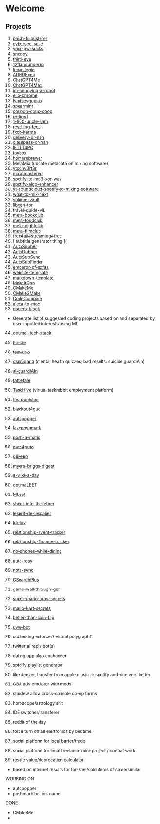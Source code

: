 # Welcome


## Projects


1. [phish-filibusterer](https://github.com/lyndskg/phish-filibusterer)
2. [cybersec-suite](https://github.com/lyndskg/cybersec-suite)
3. [your-pw-sucks](https://github.com/lyndskg/your-pw-sucks)
4. [snoopy](https://github.com/lyndskg/snoopy)
5. [third-eye](https://github.com/lyndskg/third-eye)
6. [12ftandunder.io](https://github.com/lyndskg/12ftandunder.io)
7. [lunar-logic](https://github.com/lyndskg/lunar-logic)
8. [ADHDExec](https://github.com/lyndskg/ADHDExec)
9. [ChatGPT4Me](https://github.com/lyndskg/ChatGPT4Me)
7. [ChatGPT4Mac](https://github.com/lyndskg/ChatGPT4Mac)
8. [im-annoying-a-robot](https://github.com/lyndskg/im-annoying-a-robot)
9. [eli5-chrome](https://github.com/lyndskg/eli5-chrome)
10. [lyndseygupiao](https://github.com/lyndskg/lyndseygupiao)
11. [spearmint](https://github.com/lyndskg/spearmint)
12. [coupon-coup-coop](https://github.com/lyndskg/coupon-coup-coop)
23. [re-tired](https://github.com/lyndskg/re-tired)
24. [1-800-uncle-sam](https://github.com/lyndskg/1-800-uncle-sam)
21. [reselling-fees](https://github.com/lyndskg/reselling-fees)
12. [fxck-karma](https://github.com/lyndskg/fxck-karma)
17. [delivery-or-nah](https://github.com/lyndskg/delivery-or-nah)
18. [classpass-or-nah](https://github.com/lyndskg/classpass-or-nah)
17. [IFTTT4PC](https://github.com/lyndskg/IFTTT4PC)
20. [toybox](https://github.com/lyndskg/toybox)
21. [homerebrewer](https://github.com/lyndskg/homerebrewer)
25. [MetaMix](https://github.com/lyndskg/MetaMix) (update metadata on mixing software)
26. [ytconv3rt3r](https://github.com/lyndskg/ytconv3rt3r)
27. [maxnmastered](https://github.com/lyndskg/maxnmastered)
28. [spotify-to-mp3-xor-wav](https://github.com/lyndskg/spotify-to-mp3-xor-wav)
29. [spotify-algo-enhancer](https://github.com/lyndskg/spotify-algo-enhancer)
30. [yt-soundcloud-spotify-to-mixing-software](https://github.com/lyndskg/yt-soundcloud-spotify-to-mixing-software)
31. [what-to-mix-next](https://github.com/lyndskg/what-to-mix-next)
35. [volume-vault](https://github.com/lyndskg/volume-vault)
36. [libgen-tor](https://github.com/lyndskg/libgen-tor)
49. [travel-guide-ML](https://github.com/lyndskg/travel-guide-ML)
38. [meta-bookclub](https://github.com/lyndskg/meta-bookclub)
39. [meta-foodclub](https://github.com/lyndskg/meta-foodclub)
40. [meta-nightclub](https://github.com/lyndskg/meta-nightclub)
41. [meta-filmclub](https://github.com/lyndskg/meta-filmclub)
42. [free4all4streaming4free](https://github.com/lyndskg/free4all4streaming4free)
11. [ subtitle generator thing ](
37. [AutoSubber](https://github.com/lyndskg/AutoSubber)
38. [AutoDubber](https://github.com/lyndskg/AutoDubber)
39. [AutoSubSync](https://github.com/lyndskg/AutoSubSync)
40. [AutoSubFinder](https://github.com/lyndskg/AutoSubFinder)
41. [emperor-of-sofas](https://github.com/lyndskg/emperor-of-sofas)
44. [website-template](https://github.com/lyndskg/website-template)
42. [markdown-template](https://github.com/lyndskg/markdown-template)
43. [MakeItCpp](https://github.com/lyndskg/MakeItCpp)
46. [CMakeMe](https://github.com/lyndskg/CMakeMe)
44. [CMake2Make](https://github.com/lyndskg/CMake2Make)
45. [CodeCompare](https://github.com/lyndskg/CodeCompare)
46. [alexa-to-mac](https://github.com/lyndskg/alexa-to-mac)
42. [coders-block](https://github.com/lyndskg/coders-block)
  - Generate list of suggested coding projects based on and separated by user-inputted interests using ML
44. [optimal-tech-stack](https://github.com/lyndskg/coders-block)
47. [hc-ide](https://github.com/lyndskg/hc-ide)
1. [test-ur-x](https://github.com/lyndskg/test-ur-x)
2. [dsm5gang](https://github.com/lyndskg/dsm5gang) (mental health quizzes; bad results: suicide guardiAIn)
48. [si-guardiAIn](https://github.com/lyndskg/si-guardiAIn)
49. [tattletale](https://github.com/lyndskg/tattletale)
50. [TaskHive](https://github.com/lyndskg/TaskHive) (virtual taskrabbit employment platform)
50. [the-punisher](https://github.com/lyndskg/the-punisher)
1. [blackout4gud](https://github.com/lyndskg/blackout4gud)
31. [autopopper](https://github.com/lyndskg/autopopper)
32. [lazyposhmark](https://github.com/lyndskg/lazyposhmark)
33. [posh-a-matic](https://github.com/lyndskg/posh-a-matic)
34. [puta4puta](https://github.com/lyndskg/puta4puta)
14. [g8keep](https://github.com/lyndskg/g8keep)
15. [myers-briggs-digest](https://github.com/lyndskg/myers-briggs-digest)
16. [a-wiki-a-day](https://github.com/lyndskg/a-wiki-a-day)
17. [optimaLEET](https://github.com/lyndskg/optimaLEET)
18. [MLeet](https://github.com/lyndskg/MLeet)
23. [shout-into-the-ether](https://github.com/lyndskg/shout-into-the-ether)
24. [lesprit-de-lescalier](https://github.com/lyndskg/lesprit-de-lescalier)
25. [ldr-luv](https://github.com/lyndskg/ldr-luv)
26. [relationship-event-tracker](https://github.com/lyndskg/relationship-event-tracker)
27. [relationship-finance-tracker](https://github.com/lyndskg/relationship-finance-tracker)
28. [no-phones-while-dining](https://github.com/lyndskg/no-phones-while-dining)
29. [auto-resy](https://github.com/lyndskg/auto-resy)
30. [note-sync](https://github.com/note-sync)
31. [GSearchPlus](https://github.com/lyndskg/GSearchPlus)
32. [game-walkthrough-gen](https://github.com/lyndskg/game-walkthrough-gen)
33. [super-mario-bros-secrets](https://github.com/lyndskg/super-mario-bros-secrets)
34. [mario-kart-secrets](https://github.com/lyndskg/mario-kart-secrets)
44. [better-than-coin-flip](https://github.com/lyndskg/better-than-coin-flip)
45. [uwu-bot](https://github.com/lyndskg/uwu-bot)





  

49. std testing enforcer? virtual polygraph?
50. twitter ai reply bot(s)
52. dating app algo enahancer
55. sptoify playlist generator
56. like deezer, transfer from apple music -> spotify and vice vers better
57. GBA adv emulator with mods
58. stardew allow cross-console co-op farms
59. horoscope/astrology shit
61. IDE switcher/transferer
62. reddit of the day
63. force turn off all elertronics by bedtime
65. social platform for local barter/trade
66. social platform for local freelance mini-project / contrat work
67. resale value/deprecation calculator
-  based on internet results for for-sael/sold items of same/similar

WORKING ON
- autopopper
- poshmark bot idk name

DONE
- CMakeMe
- 

